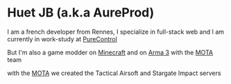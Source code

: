 # Huet JB (a.k.a AureProd)

I am a french developer from Rennes, 
I specialize in full-stack web and I am currently in work-study at [PureControl](https://www.purecontrol.com/)

But I'm also a game modder on [Minecraft](https://www.minecraft.net/fr-fr) and on [Arma 3](https://store.steampowered.com/app/107410/Arma_3/) with the [MOTA](https://discord.gg/Mp7jyD2MGR) team

with the [MOTA](https://discord.gg/Mp7jyD2MGR) we created the Tactical Airsoft and Stargate Impact servers
